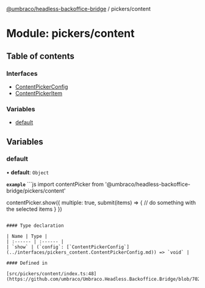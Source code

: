 [@umbraco/headless-backoffice-bridge](../README.md) / pickers/content

# Module: pickers/content

## Table of contents

### Interfaces

- [ContentPickerConfig](../interfaces/pickers_content.ContentPickerConfig.md)
- [ContentPickerItem](../interfaces/pickers_content.ContentPickerItem.md)

### Variables

- [default](pickers_content.md#default)

## Variables

### default

• **default**: `Object`

**`example`** ```js
import contentPicker from '@umbraco/headless-backoffice-bridge/pickers/content'

contentPicker.show({
  multiple: true,
  submit(items) => {
    // do something with the selected items
  }
})
```

#### Type declaration

| Name | Type |
| :------ | :------ |
| `show` | (`config`: [`ContentPickerConfig`](../interfaces/pickers_content.ContentPickerConfig.md)) => `void` |

#### Defined in

[src/pickers/content/index.ts:48](https://github.com/umbraco/Umbraco.Headless.Backoffice.Bridge/blob/70258f2/src/pickers/content/index.ts#L48)
